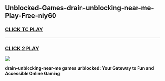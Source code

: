 
## Unblocked-Games-drain-unblocking-near-me-Play-Free-niy60
<h3>
<a href="https://premium76.site?title=drain-unblocking-near-me&ref=18A1">CLICK TO PLAY</a></h3>
<hr>

<h3>
<a href="https://premium76.site?title=drain-unblocking-near-me&ref=18A1">CLICK 2 PLAY</a>
  
</h3>

<a href="https://premium76.site?title=drain-unblocking-near-me&ref=18A1"><img src="https://clearcache.store/games.png"></a>


**drain-unblocking-near-me games unblocked: Your Gateway to Fun and Accessible Online Gaming**
